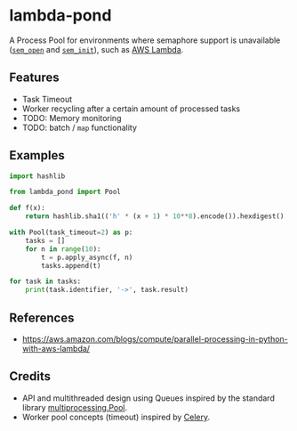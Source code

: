 # lambda-pond

A Process Pool for environments where semaphore support is unavailable ([`sem_open`](https://man7.org/linux/man-pages/man3/sem_open.3.html) and [`sem_init`](https://man7.org/linux/man-pages/man3/sem_init.3.html)), such as [AWS Lambda](https://aws.amazon.com/lambda/).

## Features

- Task Timeout
- Worker recycling after a certain amount of processed tasks
- TODO: Memory monitoring
- TODO: batch / `map` functionality

## Examples

```python
import hashlib

from lambda_pond import Pool

def f(x):
    return hashlib.sha1(('h' * (x + 1) * 10**8).encode()).hexdigest()        

with Pool(task_timeout=2) as p:
    tasks = []
    for n in range(10):
        t = p.apply_async(f, n)
        tasks.append(t)

for task in tasks:
    print(task.identifier, '->', task.result) 
```

## References

- https://aws.amazon.com/blogs/compute/parallel-processing-in-python-with-aws-lambda/

## Credits

- API and multithreaded design using Queues inspired by the standard library [multiprocessing.Pool](https://github.com/python/cpython/blob/8fa1489365e7af8b90286c97db55a2dc60a05cde/Lib/multiprocessing/pool.py#L1).
- Worker pool concepts (timeout) inspired by [Celery](https://github.com/celery/celery).
